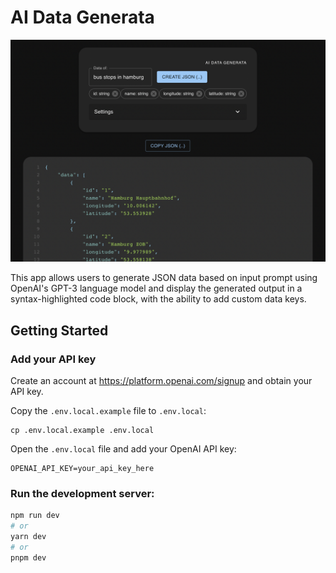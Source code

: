 # AI Data Generata

![Data Generata](/public/assets/data-generata_.png)

This app allows users to generate JSON data based on input prompt using OpenAI's GPT-3 language model and display the generated output in a syntax-highlighted code block, with the ability to add custom data keys.

## Getting Started

### Add your API key

Create an account at https://platform.openai.com/signup and obtain your API key.

Copy the `.env.local.example` file to `.env.local`:

```shell
cp .env.local.example .env.local
```

Open the `.env.local` file and add your OpenAI API key:

```shell
OPENAI_API_KEY=your_api_key_here

```

### Run the development server:

```bash
npm run dev
# or
yarn dev
# or
pnpm dev
```
